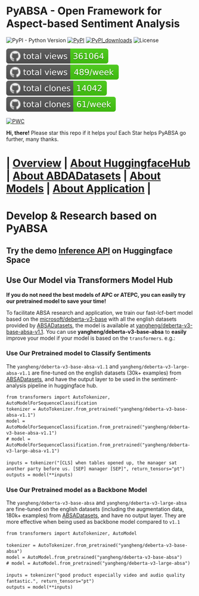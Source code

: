 # PyABSA - Open Framework for Aspect-based Sentiment Analysis

![PyPI - Python Version](https://img.shields.io/badge/python-3.6-blue.svg)
[![PyPI](https://img.shields.io/pypi/v/pyabsa)](https://pypi.org/project/pyabsa/)
[![PyPI_downloads](https://img.shields.io/pypi/dm/pyabsa)](https://pypi.org/project/pyabsa/)
![License](https://img.shields.io/pypi/l/pyabsa?logo=PyABSA)

[![total views](https://raw.githubusercontent.com/yangheng95/PyABSA/traffic/total_views.svg)](https://github.com/yangheng95/PyABSA/tree/traffic#-total-traffic-data-badge)
[![total views per week](https://raw.githubusercontent.com/yangheng95/PyABSA/traffic/total_views_per_week.svg)](https://github.com/yangheng95/PyABSA/tree/traffic#-total-traffic-data-badge)
[![total clones](https://raw.githubusercontent.com/yangheng95/PyABSA/traffic/total_clones.svg)](https://github.com/yangheng95/PyABSA/tree/traffic#-total-traffic-data-badge)
[![total clones per week](https://raw.githubusercontent.com/yangheng95/PyABSA/traffic/total_clones_per_week.svg)](https://github.com/yangheng95/PyABSA/tree/traffic#-total-traffic-data-badge)

[![PWC](https://img.shields.io/endpoint.svg?url=https://paperswithcode.com/badge/back-to-reality-leveraging-pattern-driven/aspect-based-sentiment-analysis-on-semeval)](https://paperswithcode.com/sota/aspect-based-sentiment-analysis-on-semeval?p=back-to-reality-leveraging-pattern-driven)

**Hi, there!** Please star this repo if it helps you! Each Star helps PyABSA go further, many thanks.
# | [Overview](../README.MD)  |  [About HuggingfaceHub](huggingface_readme.md)  |  [About ABDADatasets](dataset_readme.md)  |  [About Models](model_readme.md) |  [About Application](tutorial_readme.md) |  


# Develop & Research based on PyABSA

## Try the demo [Inference API]((https://huggingface.co/spaces/yangheng/PyABSA-ATEPC)) on Huggingface Space

## Use Our Model via Transformers Model Hub
**If you do not need the best models of APC or ATEPC, you can easily try our pretrained model to save your time!** 

To facilitate ABSA research and application, we train our fast-lcf-bert model based on the [microsoft/deberta-v3-base](https://huggingface.co/microsoft/deberta-v3-base) with all the english datasets 
provided by [ABSADatasets](https://github.com/yangheng95/ABSADatasets), the model is available at [yangheng/deberta-v3-base-absa-v1.1](https://huggingface.co/yangheng/deberta-v3-base-absa-v1.1). You can use **yangheng/deberta-v3-base-absa**
to **easily** improve your model if your model is based on the `transformers`. e.g.:

### Use Our Pretrained model to Classify Sentiments
The `yangheng/deberta-v3-base-absa-v1.1` and `yangheng/deberta-v3-large-absa-v1.1` are fine-tuned on the english datasets (30k+ examples) from 
[ABSADatasets](https://github.com/yangheng95/ABSADatasets), and have the output layer to be used in the sentiment-analysis pipeline in huggingface hub.

```python3
from transformers import AutoTokenizer, AutoModelForSequenceClassification
tokenizer = AutoTokenizer.from_pretrained("yangheng/deberta-v3-base-absa-v1.1")
model = AutoModelForSequenceClassification.from_pretrained("yangheng/deberta-v3-base-absa-v1.1")
# model = AutoModelForSequenceClassification.from_pretrained("yangheng/deberta-v3-large-absa-v1.1")

inputs = tokenizer("[CLS] when tables opened up, the manager sat another party before us. [SEP] manager [SEP]", return_tensors="pt")
outputs = model(**inputs)
```
### Use Our Pretrained model as a Backbone Model
The `yangheng/deberta-v3-base-absa` and `yangheng/deberta-v3-large-absa` are fine-tuned on the english datasets (including the augmentation data, 180k+ examples) from 
[ABSADatasets](https://github.com/yangheng95/ABSADatasets), and have no output layer. They are more effective when being used as backbone model compared to `v1.1`
```python3
from transformers import AutoTokenizer, AutoModel

tokenizer = AutoTokenizer.from_pretrained("yangheng/deberta-v3-base-absa")
model = AutoModel.from_pretrained("yangheng/deberta-v3-base-absa")
# model = AutoModel.from_pretrained("yangheng/deberta-v3-large-absa")

inputs = tokenizer("good product especially video and audio quality fantastic.", return_tensors="pt")
outputs = model(**inputs)
```

